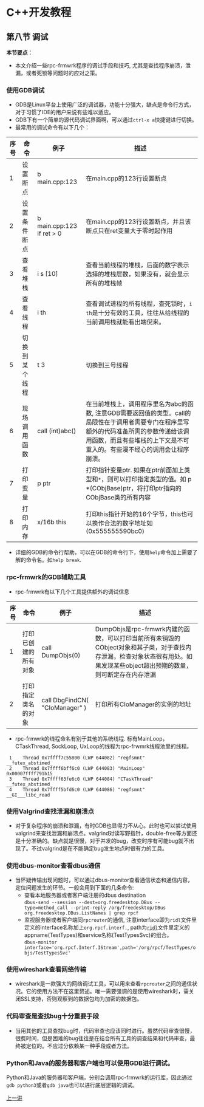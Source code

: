 # C++开发教程
## 第八节 调试
**本节要点**：   
* 本文介绍一些rpc-frmwrk程序的调试手段和技巧, 尤其是查找程序崩溃，泄漏，或者死锁等问题时的应对之策。
### 使用GDB调试
* GDB是Linux平台上使用广泛的调试器，功能十分强大，缺点是命令行方式，对于习惯了IDE的用户来说有些难以适应。
* GDB下有一个简单的源代码调试界面啊，可以通过`ctrl-x a`快捷键进行切换。
* 最常用的调试命令有以下几个：   

| 序号 | 命令 | 例子| 描述 | 
| -------- | --------- | -------------- |------------------|
|1|设置断点| b main.cpp:123| 在main.cpp的123行设置断点|
|2|设置条件断点| b main.cpp:123 if ret > 0 | 在main.cpp的123行设置断点，并且该断点只在ret变量大于零时起作用|
|3|查看堆栈| i s [10] | 查看当前线程的堆栈，后面的数字表示选择的堆栈层数，如果没有，就会显示所有的堆栈帧|
|4|查看线程| i th | 查看调试进程的所有线程，查死锁时，`i th`是十分有效的工具，往往从给线程的当前调用栈就能看出端倪来。 |
|5|切换到某个线程 | t 3 | 切换到三号线程 |
|6|现场调用函数| call (int)abc() | 在当前堆栈上，调用程序里名为abc的函数, 注意GDB需要返回值的类型。call的局限性在于调用者需要专门在程序里写额外的代码准备所需的参数传递给该调用函数，而且有些堆栈的上下文是不可重入的。有些漫不经心的调用会让程序崩溃。|
|7|打印变量| p ptr | 打印指针变量ptr. 如果在ptr前面加上类型和`*`，则可以打印指定类型的值。如 p *(CObjBase)ptr，将打印ptr指向的CObjBase类的所有内容 |
|8|打印内存| x/16b this | 打印this指针开始的16个字节，this也可以换作合法的数字地址如(0x555555590bc0)|

* 详细的GDB的命令行帮助，可以在GDB的命令行下，使用`help`命令加上需要了解的命令名。如`help break`.

### rpc-frmwrk的GDB辅助工具
* rpc-frmwrk有以下几个工具提供额外的调试信息   

| 序号 | 命令 | 例子| 描述 | 
| -------- | --------- | --------- |------------------|
| 1 | 打印已创建的所有对象 | call DumpObjs(0) | DumpObjs是rpc-frmwrk内建的函数，可以打印当前所有未销毁的CObject对象和其子类，对于查找内存泄漏，检查对象状态很有用处。如果发现某些object超出预期的数量，则可断定存在内存泄漏|
| 2 | 打印指定类名的对象| call DbgFindCN( "CIoManager" ) | 打印所有CIoManager的实例的地址|
* rpc-frmwrk的线程命名有别于其他的系统线程. 标有MainLoop，CTaskThread, SockLoop, UxLoop的线程为rpc-frwmrk线程池里的线程。
  
 ```
  1    Thread 0x7ffff7c55800 (LWP 644082) "regfsmnt"    __futex_abstimed_
  2    Thread 0x7ffff6bff6c0 (LWP 644083) "MainLoop"    0x00007ffff791b15
  3    Thread 0x7ffff63fe6c0 (LWP 644084) "CTaskThread" __futex_abstimed_
  4    Thread 0x7ffff5bfd6c0 (LWP 644086) "regfsmnt"    __GI___libc_read 
 ```

### 使用Valgrind查找泄漏和崩溃点
* 对于复杂程序的崩溃和泄漏，有时GDB也显得力不从心。此时也可以尝试使用valgrind来查找泄漏和崩溃点。valgrind对读写野指针，double-free等方面还是十分准确的。缺点就是很慢，对于并发的bug，改变时序有可能bug就不出现了。不过valgrind是在不能确定bug发生地点时很有力的工具。

### 使用dbus-monitor查看dbus通信
* 当怀疑传输出现问题时，可以通过dbus-monitor查看通信状态和通信内容，定位问题发生的环节。一般会用到下面的几条命令:
  * 查看本地服务器或者客户端注册的dbus destination   
    `dbus-send --session --dest=org.freedesktop.DBus --type=method_call --print-reply /org/freedesktop/DBus org.freedesktop.DBus.ListNames | grep rpcf`
  * 监视服务器或者客户端同`rpcrouter`的通信, 注意interface即为`ridl`文件里定义的interface名称加上`org.rpcf.interf.`, path为[`ridl`](../ridl/README_cn.md)文件里定义的appname(TestTypes)和service名称(TestTypesSvc)的组合。   
    `dbus-monitor interface='org.rpcf.Interf.IStream',path='/org/rpcf/TestTypes/objs/TestTypesSvc'`

### 使用wireshark查看网络传输
* wireshark是一款强大的网络调试工具，可以用来查看`rpcrouter`之间的通信状况。它的使用方法不在这里赘述。唯一需要强调的是使用wireshark时，需关闭SSL支持，否则观察到的数据包均为加密的数据包。

### 代码审查是查找bug十分重要手段
* 当用其他的工具查找bug时，代码审查也应该同时进行。虽然代码审查很慢，很费时间，但是困难的bug往往是在结合所有工具的调查结果和代码审查，最终被定位的。不应过分依赖某一种手段或者方法。

### Python和Java的服务器和客户端也可以使用GDB进行调试。
Python和Java的服务器和客户端，分别会调用rpc-frmwrk的运行库，因此通过`gdb python3`或者`gdb java`也可以进行底层逻辑的调试。

[上一讲](./Tut-AsyncProgramming_cn-7.md)   
